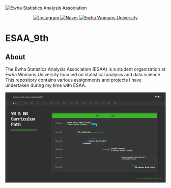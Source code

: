 ![Ewha Statistics Analysis Association](https://capsule-render.vercel.app/api?type=waving&height=300&text=Ewha%20Statistics%20Analysis%20Association&descAlign=68&textBg=false&fontAlign=50&fontSize=50&descAlignY=61&animation=twinkling&color=009775)


<p align="center">
  <a href="https://www.instagram.com/esaa_ewha/" target="_blank">
    <img src="https://img.shields.io/badge/Instagram-E4405F?style=for-the-badge&logo=instagram&logoColor=white" alt="Instagram">
  </a>
  <a href="https://naver.me/xIhtIUog" target="_blank">
    <img src="https://img.shields.io/badge/Naver-03C75A?style=for-the-badge&logo=naver&logoColor=white" alt="Naver">
  </a>
  <a href="https://stat.ewha.ac.kr/statistics/index.do" target="_blank">
    <img src="https://www.ewha.ac.kr/_res/ewha/img/common/img-logo.png" width="120" alt="Ewha Womans University">
  </a>
</p>




# ESAA_9th

## About
The Ewha Statistics Analysis Association (ESAA) is a student organization at Ewha Womans University focused on statistical analysis and data science. This repository contains various assignments and projects I have undertaken during my time with ESAA.

<p align="center">
  <img src="https://github.com/easy-sunny/ESAA_9th/blob/993fa6a60b0703a4855f7575a95fd3e9143f2dd1/ESAA/YB%26OB%20path.gif" alt="YB & OB Curriculum Path">
</p>
